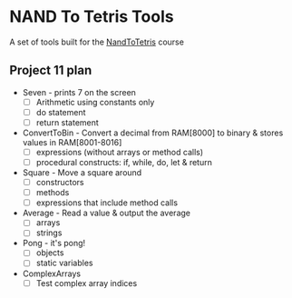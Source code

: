 # NAND To Tetris Tools

A set of tools built for the [NandToTetris](https://www.nand2tetris.org/) course

## Project 11 plan

- Seven - prints 7 on the screen
  - [ ] Arithmetic using constants only
  - [ ] do statement
  - [ ] return statement
- ConvertToBin - Convert a decimal from RAM[8000] to binary & stores values in RAM[8001-8016]
  - [ ] expressions (without arrays or method calls)
  - [ ] procedural constructs: if, while, do, let & return
- Square - Move a square around
  - [ ] constructors
  - [ ] methods
  - [ ] expressions that include method calls
- Average - Read a value & output the average
  - [ ] arrays
  - [ ] strings
- Pong - it's pong!
  - [ ] objects
  - [ ] static variables
- ComplexArrays
  - [ ] Test complex array indices
